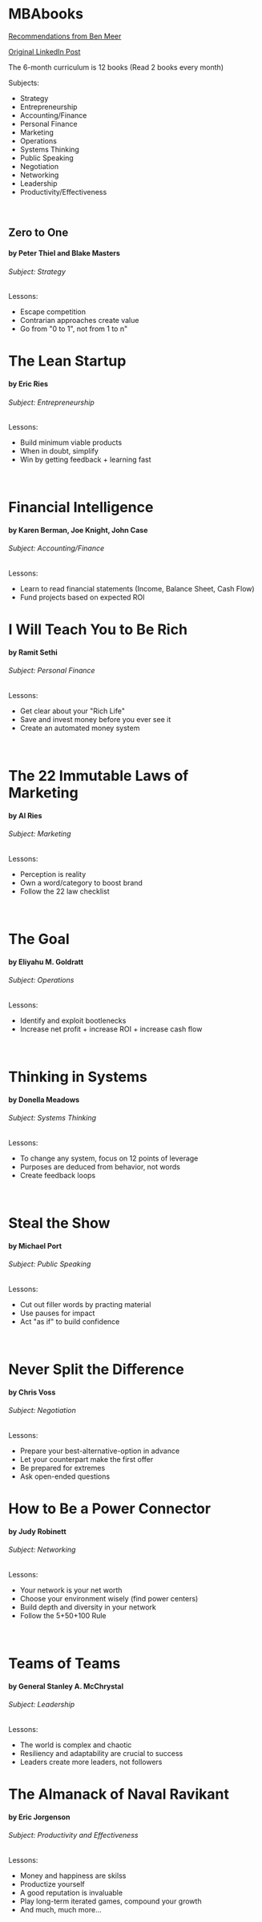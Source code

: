 # MBAbooks

<a href="https://www.linkedin.com/in/benmeer?miniProfileUrn=urn%3Ali%3Afs_miniProfile%3AACoAAA4tsN0BH3DejAt87HPZrM_wK0SgrnMluP4&lipi=urn%3Ali%3Apage%3Ad_flagship3_feed%3BtXB%2BdZuhS5K6%2FSB2dNeGzQ%3D%3D" target="_blank"> Recommendations from Ben Meer</a>

<a href="https://www.linkedin.com/posts/benmeer_how-to-give-yourself-a-personal-mba-in-6-activity-6992823765504036864-oEOv?utm_source=share&utm_medium=member_desktop)" target="_blank"> Original LinkedIn Post</a>

The 6-month curriculum is 12 books
(Read 2 books every month)

Subjects:

<ul>
  <li>Strategy</li>
  <li>Entrepreneurship</li>
  <li>Accounting/Finance</li>
  <li>Personal Finance</li>
  <li>Marketing</li>
  <li>Operations</li>
  <li>Systems Thinking</li>
  <li>Public Speaking</li>
  <li>Negotiation</li>
  <li>Networking</li>
  <li>Leadership</li>
  <li>Productivity/Effectiveness</li>
</ul>

<br/>

<div id="Strategy" class="BookCard">
  <h2>Zero to One</h2>
  <h4>by Peter Thiel and Blake Masters</h4>
  <h6>Subject: Strategy</h6>
  <p>Lessons:
    <ul>
      <li>Escape competition</li>
      <li>Contrarian approaches create value</li>
      <li>Go from "0 to 1", not from 1 to n"</li>
    </ul>
  </p>
 </div>
 
<div id="Entrepreneurship" class="BookCard">
  <h1>The Lean Startup</h1>
  <h4>by Eric Ries</h4>
  <h6>Subject: Entrepreneurship</h6>
  <p>Lessons:
    <ul>
      <li>Build minimum viable products</li>
      <li>When in doubt, simplify</li>
      <li>Win by getting feedback + learning fast</li>
    </ul>
  </p>
 </div>
 
 <br/>
 
 <div id="Accounting/Finance" class="BookCard">
  <h1>Financial Intelligence</h1>
  <h4>by Karen Berman, Joe Knight, John Case</h4>
  <h6>Subject: Accounting/Finance</h6>
  <p>Lessons:
    <ul>
      <li>Learn to read financial statements (Income, Balance Sheet, Cash Flow)</li>
      <li>Fund projects based on expected ROI</li>
    </ul>
  </p>
 </div>
 
 <div id="Personal Finance" class="BookCard">
  <h1>I Will Teach You to Be Rich</h1>
  <h4>by Ramit Sethi</h4>
  <h6>Subject: Personal Finance</h6>
  <p>Lessons:
    <ul>
      <li>Get clear about your "Rich Life"</li>
      <li>Save and invest money before you ever see it</li>
      <li>Create an automated money system</li>
    </ul>
  </p>
 </div>
 
 <br/>
 
 <div id="Marketing" class="BookCard">
  <h1>The 22 Immutable Laws of Marketing</h1>
  <h4>by Al Ries</h4>
  <h6>Subject: Marketing</h6>
  <p>Lessons:
    <ul>
      <li>Perception is reality</li>
      <li>Own a word/category to boost brand</li>
      <li>Follow the 22 law checklist</li>
    </ul>
  </p>
 </div>
 
 <br/>
 
 <div id="Operations" class="BookCard">
  <h1>The Goal</h1>
  <h4>by Eliyahu M. Goldratt</h4>
  <h6>Subject: Operations</h6>
  <p>Lessons:
    <ul>
      <li>Identify and exploit bootlenecks</li>
      <li>Increase net profit + increase ROI + increase cash flow</li>
    </ul>
  </p>
 </div>
 
 <br/>
 
 <div id="SystemsThinking" class="BookCard">
  <h1>Thinking in Systems</h1>
  <h4>by Donella Meadows</h4>
  <h6>Subject: Systems Thinking</h6>
  <p>Lessons:
    <ul>
      <li>To change any system, focus on 12 points of leverage</li>
      <li>Purposes are deduced from behavior, not words</li>
      <li>Create feedback loops</li>
    </ul>
  </p>
 </div>
 
 <br/>
 
 <div id="PublicSpeaking" class="BookCard">
  <h1>Steal the Show</h1>
  <h4>by Michael Port</h4>
  <h6>Subject: Public Speaking</h6>
  <p>Lessons:
    <ul>
      <li>Cut out filler words by practing material</li>
      <li>Use pauses for impact</li>
      <li>Act "as if" to build confidence</li>
    </ul>
  </p>
 </div>
 
 <br/>
 
 <div id="Negotiation" class="BookCard">
  <h1>Never Split the Difference</h1>
  <h4>by Chris Voss</h4>
  <h6>Subject: Negotiation</h6>
  <p>Lessons:
    <ul>
      <li>Prepare your best-alternative-option in advance</li>
      <li>Let your counterpart make the first offer</li>
      <li>Be prepared for extremes</li>
      <li>Ask open-ended questions</li>
    </ul>
  </p>
 </div>
 
 <div id="Networking" class="BookCard">
  <h1>How to Be a Power Connector</h1>
  <h4>by Judy Robinett</h4>
  <h6>Subject: Networking</h6>
  <p>Lessons:
    <ul>
      <li>Your network is your net worth</li>
      <li>Choose your environment wisely (find power centers)</li>
      <li>Build depth and diversity in your network</li>
      <li>Follow the 5+50+100 Rule</li>
    </ul>
  </p>
 </div>
 
 <br/>
 
 <div id="Leadership" class="BookCard">
  <h1>Teams of Teams</h1>
  <h4>by General Stanley A. McChrystal</h4>
  <h6>Subject: Leadership</h6>
  <p>Lessons:
    <ul>
      <li>The world is complex and chaotic</li>
      <li>Resiliency and adaptability are crucial to success</li>
      <li>Leaders create more leaders, not followers</li>
    </ul>
  </p>
 </div>
 
   <div id="Productivity&Effectiveness" class="BookCard">
  <h1>The Almanack of Naval Ravikant</h1>
  <h4>by Eric Jorgenson</h4>
  <h6>Subject: Productivity and Effectiveness</h6>
  <p>Lessons:
    <ul>
      <li>Money and happiness are skilss</li>
      <li>Productize yourself</li>
      <li>A good reputation is invaluable</li>
      <li>Play long-term iterated games, compound your growth</li>
      <li>And much, much more...</li>
    </ul>
  </p>
 </div>
 
 
